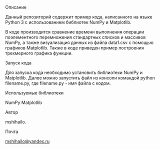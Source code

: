 Описание

Данный репозиторий содержит пример кода, написанного на языке Python 3 с использованием библиотек NumPy и Matplotlib.

В коде производится сравнение времени выполнения операции поэлементного перемножения стандартных списков и массивов NumPy, а также визуализация данных из файла data1.csv с помощью графиков Matplotlib. Также в коде приведен пример построения трехмерного графика функции.

Запуск кода

Для запуска кода необходимо установить библиотеки NumPy и Matplotlib. Далее можно запустить файл из консоли командой python filename.py, где filename.py - имя файла с кодом.

Используемые библиотеки

NumPy
Matplotlib

Автор

mshihailo. 

Почта

mshihailo@yandex.ru
